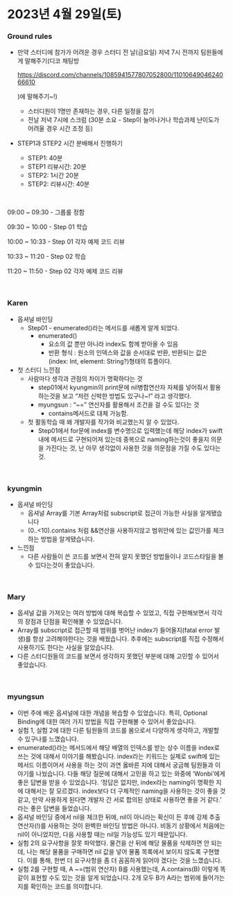# 2023년 4월 29일(토) 

### Ground rules

- 만약 스터디에 참가가 어려운 경우 스터디 전 날(금요일) 저녁 7시 전까지 팀원들에게 말해주기(디코 채팅방

  

  https://discord.com/channels/1085941577807052800/1101064904624066610

  )에 말해주기~!)

  - 스터디원이 1명만 존재하는 경우, 다른 일정을 잡기
  - 전날 저녁 7시에 스크럼 (30분 소요 - Step이 늘어나거나 학습과제 난이도가 어려울 경우 시간 조정 등)

- STEP1과 STEP2 시간 분배해서 진행하기

  - STEP1: 40분
  - STEP1 리뷰시간: 20분
  - STEP2: 1시간 20분
  - STEP2: 리뷰시간: 40분

<br/>

09:00 ~ 09:30 - 그룹룰 정함

09:30 ~ 10:00 - Step 01 학습

10:00 ~ 10:33 - Step 01 각자 예제 코드 리뷰

10:33 ~ 11:20 - Step 02 학습

11:20 ~ 11:50 - Step 02 각자 예제 코드 리뷰

<br/>

### Karen

- 옵셔널 바인딩
  - Step01 - enumerated()라는 메서드를 새롭게 알게 되었다.
    - enumerated()
      - 요소의 값 뿐만 아니라 index도 함께 받아올 수 있음
      - 반환 형식 : 원소의 인덱스와 값을 순서대로 반환, 반환되는 값은 (index: Int, element: String?)형태의 튜플이다.
- 첫 스터디 느낀점
  - 사람마다 생각과 관점의 차이가 명확하다는 것
    - step01에서 kyungmin의 print문에 nil병합연산자 자체를 넣어줘서 활용하는것을 보고 “저런 신박한 방법도 있구나~!” 라고 생각했다.
    - myungsun : “~=” 연산자를 활용해서 조건을 걸 수도 있다는 것
      - contains메서드로 대체 가능함.
  - 첫 활동학습 때 왜 개발자를 작가와 비교했는지 알 수 있었다.
    - Step01에서 for문에 index를 변수명으로 입력했는데 해당 index가 swift내에 메서드로 구현되어져 있는데 중복으로 naming하는것이 좋을지 의문을 가진다는 것, 난 아무 생각없이 사용한 것을 의문점을 가질 수도 있다는 것.

<br/>

### kyungmin

- 옵셔널 바인딩
  - 옵셔널 Array를 기본 Array처럼 subscript로 접근이 가능한 사실을 알게됐습니다
  - (0..<10).contains 처럼 &&연산을 사용하지않고 범위안에 있는 값인가를 체크하는 방법을 알게됐습니다.
- 느낀점
  - 다른 사람들이 쓴 코드를 보면서 전혀 알지 못했던 방법들이나 코드스타일을 볼 수 있다는것이 좋았습니다.

<br/>

### Mary

- 옵셔널 값을 가져오는 여러 방법에 대해 복습할 수 있었고, 직접 구현해보면서 각각의 장점과 단점을 확인해볼 수 있었습니다.
- Array를 subscript로 접근할 때 범위를 벗어난 index가 들어올지(fatal error 발생)를 항상 고려해야한다는 것을 배웠습니다. 추후에는 subscript를 직접 수정해서 사용하기도 한다는 사실을 알았습니다.
- 다른 스터디원들의 코드를 보면서 생각하지 못했던 부분에 대해 고민할 수 있어서 좋았습니다.

<br/>

### myungsun

- 이번 주에 배운 옵셔널에 대한 개념을 복습할 수 있었습니다. 특히, Optional Binding에 대한 여러 가지 방법을 직접 구현해볼 수 있어서 좋았습니다.
- 실험 1, 실험 2에 대한 다른 팀원들의 코드를 봄으로서 다양하게 생각하고, 개발할 수 있구나를 느꼈습니다.
- enumerated()라는 메서드에서 해당 배열의 인덱스를 받는 상수 이름을 index로 쓰는 것에 대해서 이야기를 해봤습니다. index라는 키워드는 실제로 swift에 있는 메서드 이름이어서 사용을 하는 것이 과연 옳바른 지에 대해서 궁금해 팀원들과 이야기를 나눴습니다. 다들 해당 질문에 대해서 고민을 하고 있는 와중에 ‘Wonbi’에게 좋은 답변을 받을 수 있었습니다. ‘정답은 없지만, index라는 naming이 명확한 지에 대해서는 잘 모르겠다. index보다 더 구체적인 naming을 사용하는 것이 좋을 것 같고, 만약 사용하게 된다면 개발자 간 서로 합의된 상태로 사용하면 좋을 거 같다.’ 라는 좋은 답변을 들었습니다.
- 옵셔널 바인딩 중에서 nil을 체크한 뒤에, nil이 아니라는 확신이 든 후에 강제 추출 연산자(!)를 사용하는 것이 완벽한 바인딩 방법은 아니다. 비동기 상황에서 처음에는 nil이 아니었지만, 다음 사용할 때는 nil일 가능성도 있기 때문입니다.
- 실험 2의 요구사항을 잘못 파악했다. 물건을 산 뒤에 해당 물품을 삭제하면 안 되는데, 나는 해당 물품을 구매하면 nil 값을 넣어 물품 목록에서 보이지 않도록 구현했다. 이를 통해, 한번 더 요구사항을 좀 더 꼼꼼하게 읽어야 겠다는 것을 느꼈습니다.
- 실험 2를 구현할 때, A ~=(범위 연산자) B를 사용했는데, A.contains(B) 이렇게 똑같이 표현할 수도 있는 것을 알게 되었습니다. 2개 모두 B가 A라는 범위에 들어가는 지를 확인하는 코드를 의미합니다.
